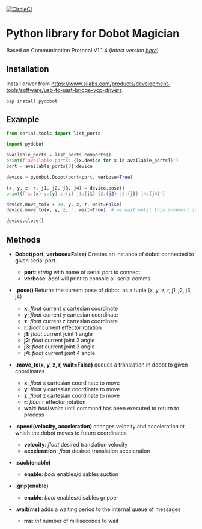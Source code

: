 [![CircleCI](https://circleci.com/gh/luismesas/pydobot.svg?style=svg)](https://circleci.com/gh/luismesas/pydobot)

Python library for Dobot Magician
===

Based on Communication Protocol V1.1.4 (_latest version [here](https://www.dobot.cc/downloadcenter.html?sub_cat=72#sub-download)_)


Installation
---

Install driver from https://www.silabs.com/products/development-tools/software/usb-to-uart-bridge-vcp-drivers.

```
pip install pydobot
```

Example
---

```python
from serial.tools import list_ports

import pydobot

available_ports = list_ports.comports()
print(f'available ports: {[x.device for x in available_ports]}')
port = available_ports[0].device

device = pydobot.Dobot(port=port, verbose=True)

(x, y, z, r, j1, j2, j3, j4) = device.pose()
print(f'x:{x} y:{y} z:{z} j1:{j1} j2:{j2} j3:{j3} j4:{j4}')

device.move_to(x + 20, y, z, r, wait=False)
device.move_to(x, y, z, r, wait=True)  # we wait until this movement is done before continuing

device.close()
```

Methods
---

* **Dobot(port, verbose=False)** Creates an instance of dobot connected to given serial port.
    * **port**: _string_ with name of serial port to connect
    * **verbose**: _bool_ will print to console all serial comms

* **.pose()** Returns the current pose of dobot, as a tuple (x, y, z, r, j1, j2, j3, j4)
    * **x**: _float_ current x cartesian coordinate
    * **y**: _float_ current y cartesian coordinate
    * **z**: _float_ current z cartesian coordinate
    * **r**: _float_ current effector rotation
    * **j1**: _float_ current joint 1 angle
    * **j2**: _float_ current joint 2 angle
    * **j3**: _float_ current joint 3 angle
    * **j4**: _float_ current joint 4 angle
* **.move_to(x, y, z, r, wait=False)** queues a translation in dobot to given coordinates
    * **x**: _float_ x cartesian coordinate to move
    * **y**: _float_ y cartesian coordinate to move
    * **z**: _float_ z cartesian coordinate to move
    * **r**: _float_ r effector rotation
    * **wait**: _bool_ waits until command has been executed to return to process
* **.speed(velocity, acceleration)** changes velocity and acceleration at which the dobot moves to future coordinates
    * **velocity**: _float_ desired translation velocity
    * **acceleration**: _float_ desired translation acceleration
* **.suck(enable)**
    * **enable**: _bool_ enables/disables suction
* **.grip(enable)**
    * **enable**: _bool_ enables/disables gripper
* **.wait(ms)** adds a waiting period to the internal queue of messages
    * **ms**: _int_ number of milliseconds to wait
